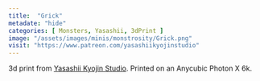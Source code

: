 ```yaml
---
title:  "Grick"
metadate: "hide"
categories: [ Monsters, Yasashii, 3dPrint ]
image: "/assets/images/minis/monstrosity/Grick.png"
visit: "https://www.patreon.com/yasashiikyojinstudio"
---
```

3d print from [Yasashii Kyojin Studio](https://www.patreon.com/yasashiikyojinstudio). 
Printed on an Anycubic Photon X 6k.
